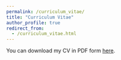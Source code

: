 ```yaml
---
permalink: /curriculum_vitae/
title: "Curriculum Vitae"
author_profile: true
redirect_from:
  - /curriculum_vitae.html
---
```


You can download my CV in PDF form [here](../files/curriculum_vitae.pdf).

